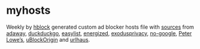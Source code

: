 # myhosts
Weekly by [hblock] generated custom ad blocker hosts file with [sources] from [adaway], [duckduckgo], [easylist], [energized], [exodusprivacy], [no-google], [Peter Lowe’s], [uBlockOrigin] and [urlhaus].

[hblock]: https://github.com/hectorm/hblock
[sources]: https://github.com/snp42/myhosts/blob/main/sources.list
[adaway]: https://github.com/AdAway/AdAway
[duckduckgo]: https://github.com/duckduckgo/tracker-radar
[easylist]: https://github.com/easylist/easylist
[energized]: https://github.com/EnergizedProtection/block
[exodusprivacy]: https://exodus-privacy.eu.org/
[no-google]: https://github.com/nickspaargaren/no-google
[Peter Lowe’s]: https://pgl.yoyo.org/adservers/
[uBlockOrigin]: https://github.com/uBlockOrigin/uAssets
[urlhaus]: https://urlhaus.abuse.ch/
